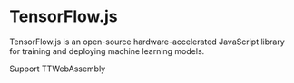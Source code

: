 # TensorFlow.js

TensorFlow.js is an open-source hardware-accelerated JavaScript library for
training and deploying machine learning models.

Support TTWebAssembly
